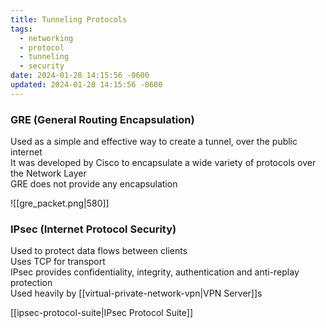 ```yaml
---
title: Tunneling Protocols
tags:
  - networking
  - protocol
  - tunneling
  - security
date: 2024-01-28 14:15:56 -0600
updated: 2024-01-28 14:15:56 -0600
---
```


### GRE (General Routing Encapsulation)

Used as a simple and effective way to create a tunnel, over the public internet  
It was developed by Cisco to encapsulate a wide variety of protocols over the Network Layer  
GRE does not provide any encapsulation

![[gre_packet.png|580]]

### IPsec (Internet Protocol Security)

Used to protect data flows between clients  
Uses TCP for transport  
IPsec provides confidentiality, integrity, authentication and anti-replay protection  
Used heavily by [[virtual-private-network-vpn|VPN Server]]s  

[[ipsec-protocol-suite|IPsec Protocol Suite]]
